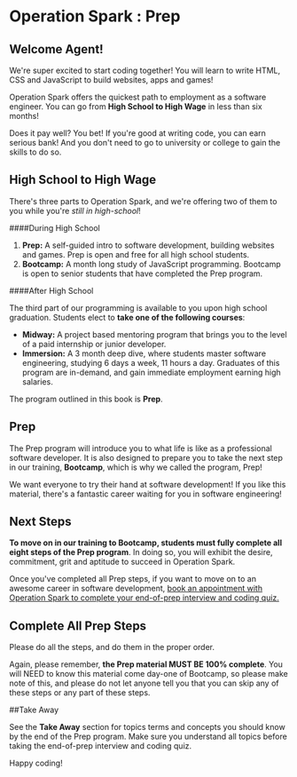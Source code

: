 
Operation Spark : Prep
===
## Welcome Agent!

We're super excited to start coding together! You will learn to write HTML, CSS and JavaScript to build websites, apps and games!

Operation Spark offers the quickest path to employment as a software engineer. You can go from **High School to High Wage** in less than six months!

Does it pay well? You bet! If you're good at writing code, you can earn serious bank! And you don't need to go to university or college to gain the skills to do so. 

## High School to High Wage

There's three parts to Operation Spark, and we're offering two of them to you while you're _still in high-school_!

####During High School

1. **Prep:** A self-guided intro to software development, building websites and games. Prep is open and free for all high school students.
2. **Bootcamp:** A month long study of JavaScript programming. Bootcamp is open to senior students that have completed the Prep program.

####After High School

The third part of our programming is available to you upon high school graduation. Students elect to **take one of the following courses**:

* **Midway:** A project based mentoring program that brings you to the level of a paid internship or junior developer.
* **Immersion:** A 3 month deep dive, where students master software engineering, studying 6 days a week, 11 hours a day. Graduates of this program are in-demand, and gain immediate employment earning high salaries.

The program outlined in this book is **Prep**.


## Prep

The Prep program will introduce you to what life is like as a professional software developer. It is also designed to prepare you to take the next step in our training, **Bootcamp**, which is why we called the program, Prep!

We want everyone to try their hand at software development! If you like this material, there's a fantastic career waiting for you in software engineering!

## Next Steps

**To move on in our training to Bootcamp, students must fully complete all eight steps of the Prep program**.  In doing so, you will exhibit the desire, commitment, grit and aptitude to succeed in Operation Spark.

Once you've completed all Prep steps, if you want to move on to an awesome career in software development, <a href="https://operationspark-prep.youcanbook.me/">book an appointment with Operation Spark to complete your end-of-prep interview and coding quiz.</a>

## Complete All Prep Steps

Please do all the steps, and do them in the proper order.

Again, please remember, **the Prep material MUST BE 100% complete**. You will NEED to know this material come day-one of Bootcamp, so please make note of this, and please do not let anyone tell you that you can skip any of these steps or any part of these steps.

##Take Away

See the **Take Away** section for topics terms and concepts you should know by the end of the Prep program.  Make sure you understand all topics before taking the end-of-prep interview and coding quiz.

Happy coding!
